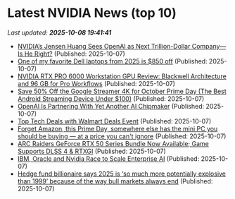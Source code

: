 # Latest NVIDIA News (top 10)
_Last updated: **2025-10-08 19:41:41**_

- [NVIDIA’s Jensen Huang Sees OpenAI as Next Trillion-Dollar Company—Is He Right?](https://biztoc.com/x/65efee7074f2611d) (Published: 2025-10-07)
- [One of my favorite Dell laptops from 2025 is $850 off](https://www.zdnet.com/article/one-of-my-favorite-dell-laptops-from-2025-is-850-off/) (Published: 2025-10-07)
- [NVIDIA RTX PRO 6000 Workstation GPU Review: Blackwell Architecture and 96 GB for Pro Workflows](https://www.storagereview.com/review/nvidia-rtx-pro-6000-workstation-gpu-review-blackwell-architecture-and-96-gb-for-pro-workflows) (Published: 2025-10-07)
- [Save 50% Off the Google Streamer 4K for October Prime Day (The Best Android Streaming Device Under $100)](https://www.ign.com/articles/google-streamer-4k-deals-for-october-prime-day) (Published: 2025-10-07)
- [OpenAI Is Partnering With Yet Another AI Chipmaker](https://biztoc.com/x/2d390df059ed8212) (Published: 2025-10-07)
- [Top Tech Deals with Walmart Deals Event](https://www.southernsavers.com/top-tech-deals-with-walmart-deals-event/) (Published: 2025-10-07)
- [Forget Amazon, this Prime Day, somewhere else has the mini PC you should be buying — at a price you can't ignore](https://www.windowscentral.com/hardware/forget-amazon-this-prime-day-somewhere-else-has-the-mini-pc-you-should-be-buying-at-a-price-you-cant-ignore) (Published: 2025-10-07)
- [ARC Raiders GeForce RTX 50 Series Bundle Now Available; Game Supports DLSS 4 & RTXGI](https://wccftech.com/arc-raiders-geforce-rtx-50-series-bundle-available-game-supports-dlss4-rtxgi/) (Published: 2025-10-07)
- [IBM, Oracle and Nvidia Race to Scale Enterprise AI](https://biztoc.com/x/65ddb1c0e3d3a840) (Published: 2025-10-07)
- [Hedge fund billionaire says 2025 is ‘so much more potentially explosive than 1999’ because of the way bull markets always end](https://finance.yahoo.com/news/hedge-fund-billionaire-says-2025-183848954.html) (Published: 2025-10-07)
